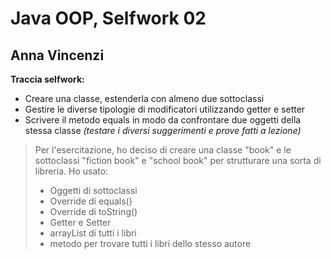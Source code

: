 # Java OOP, Selfwork 02
## Anna Vincenzi

**Traccia selfwork:**
- Creare una classe, estenderla con almeno due sottoclassi
- Gestire le diverse tipologie di modificatori utilizzando getter e setter
- Scrivere il metodo equals in modo da confrontare due oggetti della stessa classe
*(testare i diversi suggerimenti e prove fatti a lezione)*

> Per l'esercitazione, ho deciso di creare una classe "book" e le sottoclassi "fiction book" e "school book" per strutturare una sorta di libreria. Ho usato:
> - Oggetti di sottoclassi
> - Override di equals()
> - Override di toString()
> - Getter e Setter
> - arrayList di tutti i libri
> - metodo per trovare tutti i libri dello stesso autore



